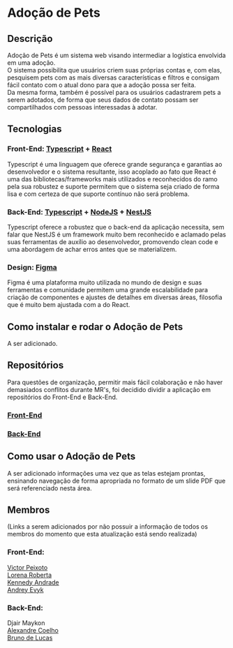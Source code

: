 # Adoção de Pets 

## Descrição
Adoção de Pets é um sistema web visando intermediar a logística envolvida em uma adoção.  
O sistema possibilita que usuários criem suas próprias contas e, com elas, pesquisem pets com as mais diversas características e filtros e consigam fácil contato com o atual dono para que a adoção possa ser feita.  
Da mesma forma, também é possível para os usuários cadastrarem pets a serem adotados, de forma que seus dados de contato possam ser compartilhados com pessoas interessadas à adotar.  

## Tecnologias

### Front-End: [Typescript](https://www.typescriptlang.org/) + [React](https://react.dev/)
Typescript é uma linguagem que oferece grande segurança e garantias ao desenvolvedor e o sistema resultante, isso acoplado ao fato que React é uma das bibliotecas/frameworks mais utilizados e reconhecidos do ramo pela sua robustez e suporte permitem que o sistema seja criado de forma lisa e com certeza de que suporte contínuo não será problema.  

### Back-End: [Typescript](https://www.typescriptlang.org/) + [NodeJS](https://nodejs.org/en) + [NestJS](https://nestjs.com/)
Typescript oferece a robustez que o back-end da aplicação necessita, sem falar que NestJS é um framework muito bem reconhecido e aclamado pelas suas ferramentas de auxílio ao desenvolvedor, promovendo clean code e uma abordagem de achar erros antes que se materializem.

### Design: [Figma](https://www.figma.com/)
Figma é uma plataforma muito utilizada no mundo de design e suas ferramentas e comunidade permitem uma grande escalabilidade para criação de componentes e ajustes de detalhes em diversas áreas, filosofia que é muito bem ajustada com a do React.

## Como instalar e rodar o Adoção de Pets

A ser adicionado.  

## Repositórios  
Para questões de organização, permitir mais fácil colaboração e não haver demasiados conflitos durante MR's, foi decidido dividir a aplicação em repositórios do Front-End e Back-End.  
### [Front-End](https://github.com/victorpbp/adocao-de-pets-front)  
### [Back-End](https://github.com/victorpbp/adocao-de-pets-back)  

## Como usar o Adoção de Pets

A ser adicionado informações uma vez que as telas estejam prontas, ensinando navegação de forma apropriada no formato de um slide PDF que será referenciado nesta área.

## Membros

(Links a serem adicionados por não possuir a informação de todos os membros do momento que esta atualização está sendo realizada)  

### Front-End:  
[Victor Peixoto](https://github.com/victorpbp)  
[Lorena Roberta](https://github.com/lorenarbt)  
[Kennedy Andrade](https://github.com/Kennedy-Rocha)  
[Andrey Evyk](https://github.com/andreyevyk)  

### Back-End:
Djair Maykon  
[Alexandre Coelho](https://github.com/Alexandre010xC)  
[Bruno de Lucas](https://github.com/brunodelucasbarbosa)  

